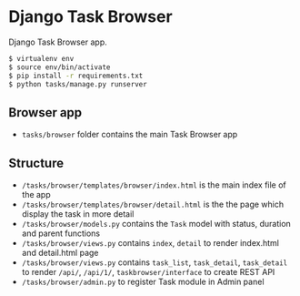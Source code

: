 # Django Task Browser

Django Task Browser app.

```sh
$ virtualenv env
$ source env/bin/activate
$ pip install -r requirements.txt
$ python tasks/manage.py runserver
```

## Browser app

* ```tasks/browser``` folder contains the main Task Browser app

## Structure

* ```/tasks/browser/templates/browser/index.html``` is the main index file of the app
* ```/tasks/browser/templates/browser/detail.html``` is the the page which display the task in more detail
* ```/tasks/browser/models.py``` contains the ```Task``` model with status, duration and parent functions
* ```/tasks/browser/views.py``` contains ```index```, ```detail``` to render index.html and detail.html page
* ```/tasks/browser/views.py``` contains ```task_list```, ```task_detail```, ```task_detail``` to render ```/api/```, ```/api/1/```, ```taskbrowser/interface``` to create REST API
* ```/tasks/browser/admin.py``` to register Task module in Admin panel

